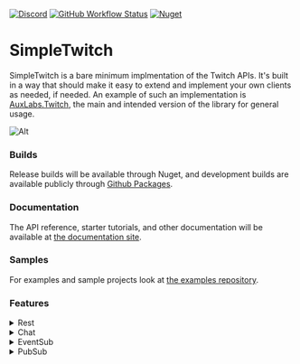 [![Discord](https://discordapp.com/api/guilds/257698577894080512/widget.png)](https://discord.gg/yd8x2wM) 
[![GitHub Workflow Status](https://img.shields.io/github/actions/workflow/status/AuxLabs/SimpleTwitch/main.yml?logo=github)](https://github.com/AuxLabs/SimpleTwitch/actions/workflows/main.yml)
[![Nuget](https://img.shields.io/nuget/v/AuxLabs.SimpleTwitch?logo=nuget)]()

# SimpleTwitch

SimpleTwitch is a bare minimum implmentation of the Twitch APIs. It's built in a way that should make it easy to extend and implement your own clients as needed, if needed. An example of such an implementation is [AuxLabs.Twitch](https://github.com/AuxLabs/Twitch), the main and intended version of the library for general usage.

![Alt](https://repobeats.axiom.co/api/embed/acf35d86a762b5cebeda64f3907597676d78a84c.svg "Repobeats analytics image")

### Builds

Release builds will be available through Nuget, and development builds are available publicly through [Github Packages](https://github.com/orgs/AuxLabs/packages?repo_name=SimpleTwitch).

### Documentation

The API reference, starter tutorials, and other documentation will be available at [the documentation site](https://docs.auxlabs.org/SimpleTwitch/).

### Samples

For examples and sample projects look at [the examples repository](https://github.com/AuxLabs/SimpleTwitch-Examples).

### Features
<details>
  <summary>Rest</summary>
    
- [x] Global ratelimit handling
- [ ] Unique endpoint ratelimit handling
- [x] Check arguments for validity before requests
- [x] Scope confirmation before requests
- [ ] Automatic token refresh
- [x] Ability to implement a custom ratelimiter
- [x] Ability to specify a custom rest api url
- [ ] All endpoint categories progress
  - [x] 5/5 Identity
  - [x] 1/1 Ads
  - [x] 2/2 Analytics
  - [x] 3/3 Bits
  - [x] 3/3 Channels
  - [x] 6/6 Channel Points
  - [x] 2/2 Charity
  - [x] 12/12 Chat
  - [x] 2/2 Clips
  - [4] 4/4 Entitlements
  - [ ] 0/12 Extensions
  - [x] 3/3 EventSub
  - [x] 2/2 Games
  - [x] 1/1 Goals
  - [x] 1/1 Hype Trains
  - [ ] 5/19 Moderation
  - [x] 3/3 Polls
  - [x] 3/3 Predictions
  - [ ] 0/2 Raids
  - [ ] 0/6 Schedule
  - [ ] 0/2 Search
  - [ ] 0/3 Music
  - [ ] 1/5 Streams
  - [x] 2/2 Subscriptions
  - [x] 2/2 Teams
  - [x] 9/9 Users
  - [x] 2/2 Videos
  - [x] 1/1 Whispers
</details>

<details>
  <summary>Chat</summary>

- [ ] Ratelimit handling
- [x] Automatic heartbeat
- [x] Automatic reconnection
- [x] Auto-detect unhandled tags
- [x] Provide a custom irc serializer
- [x] Connect to a custom websocket chat url
- [x] Authenticate anonymously
- [x] Handle all available events
  - [x] Capability Acknowledged
  - [x] Capability Denied
  - [x] Chat Cleared
  - [x] Message Deleted
  - [x] Global User State
  - [x] Notice Received
  - [x] Message Received
  - [x] Room State Received
  - [x] User Notice Received
  - [x] User State Received
  - [x] Whisper Received
  - [x] Channel Joined
  - [x] Channel Left
  - [x] Names Received
    
</details>

<details>
  <summary>EventSub</summary>

- [x] Subscribe/Unsubscribe/View subscriptions through Rest client
- [ ] Ratelimits and Subscription Costs
- [x] WebSocket client
- [ ] WebHook client
- [ ] Automatic heartbeat
- [x] Automatic reconnection
- [ ] Handle all available events
  - [ ] Followers
  - [ ] Subscriptions
  - [ ] Bits Cheered
  - [ ] Raids
  - [ ] User Banned
  - [ ] User Unbanned
  - [ ] Moderators
  - [ ] Rewards
  - [ ] Redemptions
  - [ ] Polls
  - [ ] Predictions
  - [ ] Charity Donations
  - [ ] Charity Campaigns
  - [ ] Drops Entitlements
  - [ ] Extension Bits Transactions
  - [ ] Goals
  - [ ] Hype Trains
  - [ ] Shield Mode
  - [ ] Shoutouts
  - [ ] Stream Status
  - [ ] Authorization Granted/Revoked
  - [ ] User Updated
    
    
</details>

<details>
  <summary>PubSub</summary>

- [ ] Ratelimits
- [ ] Automatic heartbeat
- [ ] Automatic reconnection
- [ ] Handle all available events
  - [ ] Bits
  - [ ] Bist Badge Unlocks
  - [ ] Channel Point Redemptions
  - [ ] Channel Subscriptions
  - [ ] Automod Queue
  - [ ] Moderator Actions
  - [ ] Low Trust User Status
  - [ ] Mdoerator Notifications
  - [ ] Whispers
    
</details>
